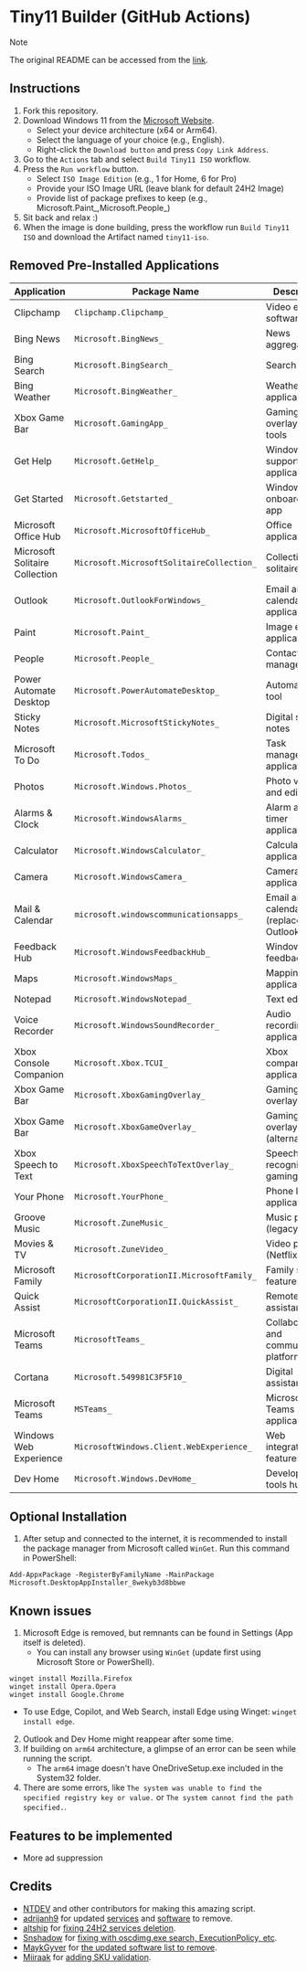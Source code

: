 # Tiny11 Builder (GitHub Actions)

> [!NOTE]
> The original README can be accessed from the [link](https://github.com/ntdevlabs/tiny11builder/blob/main/README.md).

## Instructions
1. Fork this repository.
2. Download Windows 11 from the [Microsoft Website](https://www.microsoft.com/en-us/software-download/windows11).
   - Select your device architecture (x64 or Arm64).
   - Select the language of your choice (e.g., English).
   - Right-click the `Download button` and press `Copy Link Address`.
3. Go to the `Actions` tab and select `Build Tiny11 ISO` workflow.
4. Press the `Run workflow` button.
   - Select `ISO Image Edition` (e.g., 1 for Home, 6 for Pro)
   - Provide your ISO Image URL (leave blank for default 24H2 Image)
   - Provide list of package prefixes to keep (e.g., Microsoft.Paint_,Microsoft.People_)
8. Sit back and relax :)
9. When the image is done building, press the workflow run `Build Tiny11 ISO` and download the Artifact named `tiny11-iso`.

## Removed Pre-Installed Applications

| Application | Package Name | Description |
|-------------|--------------|-------------|
| Clipchamp | `Clipchamp.Clipchamp_` | Video editing software |
| Bing News | `Microsoft.BingNews_` | News aggregator |
| Bing Search | `Microsoft.BingSearch_` | Search engine |
| Bing Weather | `Microsoft.BingWeather_` | Weather application |
| Xbox Game Bar | `Microsoft.GamingApp_` | Gaming overlay and tools |
| Get Help | `Microsoft.GetHelp_` | Windows support application |
| Get Started | `Microsoft.Getstarted_` | Windows onboarding app |
| Microsoft Office Hub | `Microsoft.MicrosoftOfficeHub_` | Office application hub |
| Microsoft Solitaire Collection | `Microsoft.MicrosoftSolitaireCollection_` | Collection of solitaire games |
| Outlook | `Microsoft.OutlookForWindows_` | Email and calendar application |
| Paint | `Microsoft.Paint_` | Image editing application |
| People | `Microsoft.People_` | Contacts management |
| Power Automate Desktop | `Microsoft.PowerAutomateDesktop_` | Automation tool |
| Sticky Notes | `Microsoft.MicrosoftStickyNotes_` | Digital sticky notes |
| Microsoft To Do | `Microsoft.Todos_` | Task management application |
| Photos | `Microsoft.Windows.Photos_` | Photo viewing and editing |
| Alarms & Clock | `Microsoft.WindowsAlarms_` | Alarm and timer application |
| Calculator | `Microsoft.WindowsCalculator_` | Calculator application |
| Camera | `Microsoft.WindowsCamera_` | Camera application |
| Mail & Calendar | `microsoft.windowscommunicationsapps_` | Email and calendar (replaced by Outlook) |
| Feedback Hub | `Microsoft.WindowsFeedbackHub_` | Windows feedback tool |
| Maps | `Microsoft.WindowsMaps_` | Mapping application |
| Notepad | `Microsoft.WindowsNotepad_` | Text editor |
| Voice Recorder | `Microsoft.WindowsSoundRecorder_` | Audio recording application |
| Xbox Console Companion | `Microsoft.Xbox.TCUI_` | Xbox companion application |
| Xbox Game Bar | `Microsoft.XboxGamingOverlay_` | Gaming overlay |
| Xbox Game Bar | `Microsoft.XboxGameOverlay_` | Gaming overlay (alternative) |
| Xbox Speech to Text | `Microsoft.XboxSpeechToTextOverlay_` | Speech recognition for gaming |
| Your Phone | `Microsoft.YourPhone_` | Phone linking application |
| Groove Music | `Microsoft.ZuneMusic_` | Music player (legacy) |
| Movies & TV | `Microsoft.ZuneVideo_` | Video player (Netflix-Like) |
| Microsoft Family | `MicrosoftCorporationII.MicrosoftFamily_` | Family safety features |
| Quick Assist | `MicrosoftCorporationII.QuickAssist_` | Remote assistance tool |
| Microsoft Teams | `MicrosoftTeams_` | Collaboration and communication platform |
| Cortana | `Microsoft.549981C3F5F10_` | Digital assistant |
| Microsoft Teams | `MSTeams_` | Microsoft Teams application |
| Windows Web Experience | `MicrosoftWindows.Client.WebExperience_` | Web integration features |
| Dev Home | `Microsoft.Windows.DevHome_` | Developer tools hub |

## Optional Installation
1. After setup and connected to the internet, it is recommended to install the package manager from Microsoft called `WinGet`. Run this command in PowerShell:
```
Add-AppxPackage -RegisterByFamilyName -MainPackage Microsoft.DesktopAppInstaller_8wekyb3d8bbwe
```

## Known issues
1. Microsoft Edge is removed, but remnants can be found in Settings (App itself is deleted).
   - You can install any browser using `WinGet` (update first using Microsoft Store or PowerShell).
```
winget install Mozilla.Firefox
winget install Opera.Opera
winget install Google.Chrome
```
   - To use Edge, Copilot, and Web Search, install Edge using Winget: `winget install edge`.
2. Outlook and Dev Home might reappear after some time.
3. If building on `arm64` architecture, a glimpse of an error can be seen while running the script.
   - The `arm64` image doesn't have OneDriveSetup.exe included in the System32 folder.
4. There are some errors, like `The system was unable to find the specified registry key or value.` or `The system cannot find the path specified.`.

## Features to be implemented
- More ad suppression

## Credits
- [NTDEV](https://github.com/ntdevlabs) and other contributors for making this amazing script.
- [adrijanh9](https://github.com/adrijanh9) for updated [services](https://github.com/ntdevlabs/tiny11builder/pull/273) and [software](https://github.com/ntdevlabs/tiny11builder/pull/253) to remove.
- [altship](https://github.com/altship) for [fixing 24H2 services deletion](https://github.com/ntdevlabs/tiny11builder/pull/289).
- [Snshadow](https://github.com/Snshadow) for [fixing with oscdimg.exe search, ExecutionPolicy, etc](https://github.com/ntdevlabs/tiny11builder/pull/319/commits).
- [MaykGyver](https://github.com/MaykGyver) for [the updated software list to remove](https://github.com/ntdevlabs/tiny11builder/pull/324).
- [Miiraak](https://github.com/Miiraak) for [adding SKU validation](https://github.com/ntdevlabs/tiny11builder/pull/338).
